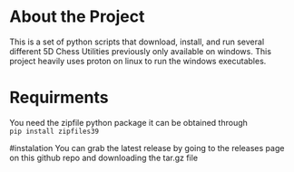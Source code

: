 # About the Project
This is a set of python scripts that download, install, and run several different 5D Chess Utilities previously only available on windows. 
This project heavily uses proton on linux to run the windows executables.  
# Requirments
You need the zipfile python package it can be obtained through  
```pip install zipfiles39```   

#instalation
You can grab the latest release by going to the releases page on this github repo and downloading the tar.gz file  
